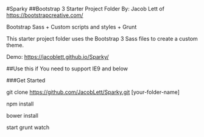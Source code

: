 #Sparky
##Bootstrap 3 Starter Project Folder
By: Jacob Lett of https://bootstrapcreative.com/

Bootstrap Sass + Custom scripts and styles + Grunt 

This starter project folder uses the Bootstrap 3 Sass files to create a custom theme. 

Demo: https://jacoblett.github.io/Sparky/

##Use this if
You need to support IE9 and below

###Get Started

git clone https://github.com/JacobLett/Sparky.git [your-folder-name]

npm install

bower install

start grunt watch
